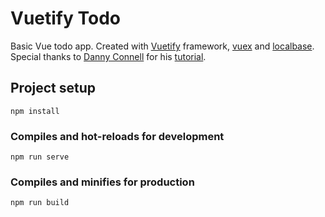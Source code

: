 # Vuetify Todo
Basic Vue todo app. Created with <a href="https://github.com/vuetifyjs/vuetify">Vuetify</a> framework, <a href="https://github.com/vuejs/vuex">vuex</a> and <a href="https://github.com/dannyconnell/localbase">localbase</a>. Special thanks to <a href="https://github.com/dannyconnell">Danny Connell</a> for his <a href="https://www.youtube.com/watch?v=CjXgoYo86yY">tutorial</a>.

## Project setup
```
npm install
```

### Compiles and hot-reloads for development
```
npm run serve
```

### Compiles and minifies for production
```
npm run build
```
